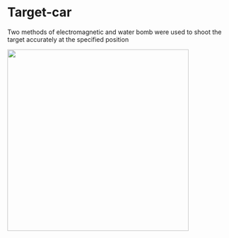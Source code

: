 # Target-car
Two methods of electromagnetic and water bomb were used to shoot the target accurately at the specified position

<img src="https://github.com/ChaochenXU/Target-car/assets/143934413/2c7e0c4c-855c-476f-a04d-72f315513816" width="410px">
